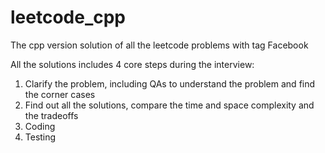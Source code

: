 # leetcode_cpp
The cpp version solution of all the leetcode problems with tag Facebook

All the solutions includes 4 core steps during the interview:

1. Clarify the problem, including QAs to understand the problem and find the corner cases
2. Find out all the solutions, compare the time and space complexity and the tradeoffs
3. Coding
4. Testing
